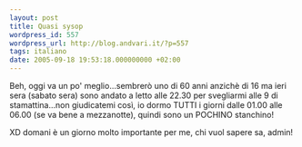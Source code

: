 ```yaml
---
layout: post
title: Quasi sysop
wordpress_id: 557
wordpress_url: http://blog.andvari.it/?p=557
tags: italiano
date: 2005-09-18 19:53:18.000000000 +02:00
---
```

Beh, oggi va un po' meglio...sembrerò uno di 60 anni anzichè di 16 ma ieri sera (sabato sera) sono andato a letto alle 22.30 per svegliarmi alle 9 di stamattina...non giudicatemi così, io dormo TUTTI i giorni dalle 01.00 alle 06.00 (se va bene a mezzanotte), quindi sono un POCHINO stanchino!

XD domani è un giorno molto importante per me, chi vuol sapere sa, admin!
